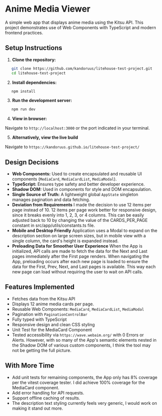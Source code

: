# Anime Media Viewer

A simple web app that displays anime media using the Kitsu API. This project demonstrates use of Web Components with TypeScript and modern frontend practices.

## Setup Instructions

1. **Clone the repository:**

```bash
   git clone https://github.com/kandoruus/litehouse-test-project.git
   cd litehouse-test-project
```

2. **Install dependencies:**

```bash
   npm install
```

3. **Run the development server:**

```bash
   npm run dev
```

4. **View in browser:**

Navigate to `http://localhost:3000` or the port indicated in your terminal.

5. **Alternatively, view the live build**

Navigate to `https://kandoruus.github.io/litehouse-test-project/`

## Design Decisions

- **Web Components:** Used to create encapsulated and reusable UI components (`MediaCard`, `MediaCardList`, `MediaModal`).
- **TypeScript:** Ensures type safety and better developer experience.
- **Shadow DOM:** Used in components for style and DOM encapsulation.
- **Single Source of Truth:** A lightweight global `AppState` singleton manages pagination and data fetching.
- **Deviation from Requirements** I made the decision to use 12 items per page instead of 10. 12 items per page work better for responsive design, since it breaks evenly into 1, 2, 3, or 4 columns. This can be easily adjusted back to 10 by changing the value of the CARDS_PER_PAGE constant in src/app/utils/constants.ts file.
- **Mobile and Desktop Friendly** Application uses a Modal to expand on the description section on large screen sizes, but in mobile view with a single column, the card's height is expanded instead.
- **Preloading Data for Smoother User Experience** When the App is initialized, API calls are made to fetch the data for the Next and Last pages immediately after the First page renders. When navigating the App, preloading occurs after each new page is loaded to ensure the data for the First, Prev, Next, and Last pages is available. This way each new page can load without requiring the user to wait on API calls.

## Features Implemented

- Fetches data from the Kitsu API
- Displays 12 anime media cards per page.
- Reusable Web Components: `MediaCard`, `MediaCardList`, `MediaModal`
- Pagination with `PaginationControlBar`
- Fully typed with TypeScript
- Responsive design and clean CSS styling
- Unit Test for the MediaCard Component
- Tested accessibility via `https://wave.webaim.org/` with 0 Errors or Alerts. However, with so many of the App's semantic elements nested in the Shadow DOM of various custom components, I think
  the tool may not be getting the full picture.

## With More Time

- Add unit tests for remaining components, the App only has 8% coverage per the vitest coverage tester. I did achieve 100% coverage for the MediaCard component.
- Add error handling for API requests.
- Support offline caching of results.
- The description text styling currently feels very generic, I would work on making it stand out more.
